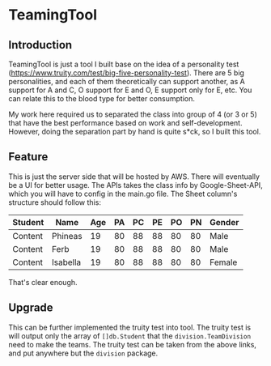 
# TeamingTool

## Introduction 

TeamingTool is just a tool I built base on the idea of a personality test (https://www.truity.com/test/big-five-personality-test). There are 5 big personalities, and each of them theoretically can support another, as A support for A and C, O support for E and O, E support only for E, etc. You can relate this to the blood type for better consumption.

My work here required us to separated the class into group of 4 (or 3 or 5) that have the best performance based on work and self-development. However, doing the separation part by hand is quite s*ck, so I built this tool.

## Feature

This is just the server side that will be hosted by AWS. There will eventually be a UI for better usage.
The APIs takes the class info by Google-Sheet-API, which you will have to config in the main.go file. The Sheet column's structure should follow this:

Student | Name | Age | PA | PC | PE | PO | PN | Gender | 
--- | --- | --- | --- |--- |--- |--- |--- |--- |
Content | Phineas | 19 | 80 | 88 | 88 | 80 | 80 | Male | 
Content | Ferb | 19 | 80 | 88 | 88 | 80 | 80 | Male | 
Content | Isabella | 19 | 80 | 88 | 88 | 80 | 80 | Female | 

That's clear enough.

## Upgrade

This can be further implemented the truity test into tool. The truity test is will output only the array of `[]db.Student` that the `division.TeamDivision` need to make the teams. The truity test can be taken from the above links, and put anywhere but the `division` package.

